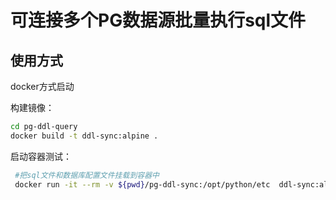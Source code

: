 # 可连接多个PG数据源批量执行sql文件

## 使用方式

docker方式启动

构建镜像：

```bash
cd pg-ddl-query
docker build -t ddl-sync:alpine .
```

启动容器测试：

```bash
 #把sql文件和数据库配置文件挂载到容器中
 docker run -it --rm -v ${pwd}/pg-ddl-sync:/opt/python/etc  ddl-sync:alpine
```



